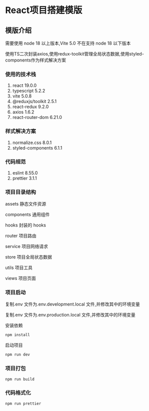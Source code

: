 # React项目搭建模版

## 模版介绍

需要使用 node 18 以上版本,Vite 5.0 不在支持 node 18 以下版本

使用TS二次封装axios,使用redux-toolkit管理全局状态数据,使用styled-components作为样式解决方案

### 使用的技术栈

1. react 19.0.0
2. typescript 5.2.2
3. vite 5.0.8
4. @reduxjs/toolkit 2.5.1
5. react-redux 9.2.0
6. axios 1.6.2
7. react-router-dom 6.21.0

### 样式解决方案

1. normalize.css 8.0.1
2. styled-components 6.1.1

### 代码规范

1. eslint 8.55.0
2. prettier 3.1.1

### 项目目录结构

assets 静态文件资源

components 通用组件

hooks 封装的 hooks

router 项目路由

service 项目网络请求

store 项目全局状态数据

utils 项目工具

views 项目页面

### 项目启动

复制.env 文件为.env.development.local 文件,并修改其中的环境变量

复制.env 文件为.env.production.local 文件,并修改其中的环境变量

安装依赖

```bash
npm install
```

启动项目

```bash
npm run dev
```

### 项目打包

```bash
npm run build
```

### 代码格式化

```bash
npm run prettier
```
